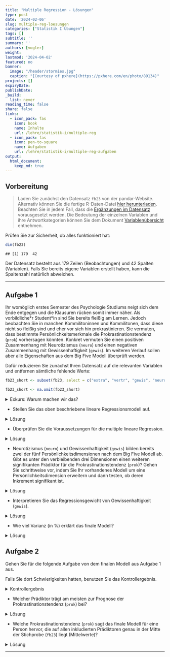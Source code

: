 ```yaml
---
title: "Multiple Regression - Lösungen" 
type: post
date: '2024-02-06' 
slug: multiple-reg-loesungen 
categories: ["Statistik I Übungen"] 
tags: [] 
subtitle: ''
summary: '' 
authors: [vogler] 
weight: 
lastmod: '2024-04-02'
featured: no
banner:
  image: "/header/stormies.jpg"
  caption: "[Courtesy of pxhere](https://pxhere.com/en/photo/89134)"
projects: []
expiryDate: 
publishDate: 
_build:
  list: never
reading_time: false
share: false
links:
  - icon_pack: fas
    icon: book
    name: Inhalte
    url: /lehre/statistik-i/multiple-reg
  - icon_pack: fas
    icon: pen-to-square
    name: Aufgaben
    url: /lehre/statistik-i/multiple-reg-aufgaben
output:
  html_document:
    keep_md: true
---
```




## Vorbereitung



> Laden Sie zunächst den Datensatz `fb23` von der pandar-Website. Alternativ können Sie die fertige R-Daten-Datei [<i class="fas fa-download"></i> hier herunterladen](/daten/fb23.rda). Beachten Sie in jedem Fall, dass die [Ergänzungen im Datensatz](/lehre/statistik-i/multiple-reg/#prep) vorausgesetzt werden. Die Bedeutung der einzelnen Variablen und ihre Antwortkategorien können Sie dem Dokument [Variablenübersicht](/lehre/statistik-i/variablen.pdf) entnehmen.

Prüfen Sie zur Sicherheit, ob alles funktioniert hat: 


```r
dim(fb23)
```

```
## [1] 179  42
```

Der Datensatz besteht aus 179 Zeilen (Beobachtungen) und 42 Spalten (Variablen). Falls Sie bereits eigene Variablen erstellt haben, kann die Spaltenzahl natürlich abweichen.


***

## Aufgabe 1

Ihr womöglich erstes Semester des Psychologie Studiums neigt sich dem Ende entgegen und die Klausuren rücken somit immer näher. Als vorbildliche\*r Student\*in sind Sie bereits fleißig am Lernen.
Jedoch beobachten Sie in manchen Kommilitoninnen und Kommilitonen, dass diese nicht so fleißig sind und eher vor sich hin prokrastinieren.
Sie vermuten, dass bestimmte Persönlichkeitsmerkmale die Prokrastinationstendenz (`prok`) vorhersagen könnten. Konkret vermuten Sie einen positiven Zusammenhang mit Neurotizismus (`neuro`) und einen negativen Zusammenhang mit Gewissenhaftigkeit (`gewis`). Im weiteren Verlauf sollen aber alle Eigenschaften aus dem Big Five Modell überprüft werden.

Dafür reduzieren Sie zunächst Ihren Datensatz auf die relevanten Variablen und entfernen sämtliche fehlende Werte:


```r
fb23_short <- subset(fb23, select = c("extra", "vertr", "gewis", "neuro", "offen", "prok"))

fb23_short <- na.omit(fb23_short)
```

<details>

<summary>Exkurs: Warum machen wir das?</summary>

Zum einen fällt es uns so leichter den Überblick über unsere Daten zu behalten.
Zum anderen ist uns bereits im Kapitel [Multiple Regression](/lehre/statistik-i/multiple-reg) eine Fehlermeldung bei der Verwendung des Befehls `anova()` in Kombination mit fehlenden Werten (`NA`) begegnet.
Da wir im Folgenden erneut mit den Big Five Variablen arbeiten, gehen wir dieser Fehlermeldung bereits im Vorhinein aus dem Weg.


```r
#Gibt es mindestens ein fehlenden Wert auf den 6 Variablen?
anyNA(fb23[, c("extra", "vertr", "gewis", "neuro", "offen", "prok")])
```

```
## [1] TRUE
```

```r
#Auf welcher Variable und wie viele NA's gibt es?
summary(fb23[, c("extra", "vertr", "gewis", "neuro", "offen", "prok")])
```

```
##      extra           vertr           gewis           neuro           offen           prok      
##  Min.   :1.000   Min.   :1.000   Min.   :1.500   Min.   :1.000   Min.   :1.50   Min.   :1.500  
##  1st Qu.:2.500   1st Qu.:3.000   1st Qu.:3.000   1st Qu.:2.500   1st Qu.:3.00   1st Qu.:2.200  
##  Median :3.000   Median :3.500   Median :3.500   Median :3.500   Median :4.00   Median :2.500  
##  Mean   :3.268   Mean   :3.463   Mean   :3.531   Mean   :3.355   Mean   :3.74   Mean   :2.545  
##  3rd Qu.:4.000   3rd Qu.:4.000   3rd Qu.:4.000   3rd Qu.:4.000   3rd Qu.:4.50   3rd Qu.:2.950  
##  Max.   :5.000   Max.   :5.000   Max.   :5.000   Max.   :5.000   Max.   :5.00   Max.   :3.800  
##                  NA's   :1
```

```r
#ein NA auf vertr
```

</details>


-   Stellen Sie das oben beschriebene lineare Regressionsmodell auf.

<details>

<summary>Lösung</summary>


```r
mod_base <- lm(prok ~ neuro + gewis, data = fb23_short)
```

</details>


-   Überprüfen Sie die Voraussetzungen für die multiple lineare Regression.

<details>

<summary>Lösung</summary>

**Voraussetzungen:**

1.    Korrekte Spezifikation des Modells

2.    Messfehlerfreiheit der unabhängigen Variablen

3.    Unabhängigkeit der Residuen

4.    Homoskedastizität der Residuen

5.    Normalverteilung der Residuen



```r
# Korrekte Spezifikation des Modells --> Linearität

#Einfache Regressionsmodelle aufstellen
mod_neuro <- lm(prok ~ neuro, data = fb23_short)

mod_gewis <- lm(prok ~ gewis, data = fb23_short)

#Überprüfung der Linearität
par(mfrow = c(1, 2))

plot(fb23_short$prok ~ fb23_short$neuro, 
     xlab = "Neurotizismus", 
     ylab = "Prokrastinationstendenz")
lines(lowess(fb23_short$neuro, fb23_short$prok), col = "red")
abline(mod_neuro, col = "blue")


plot(fb23_short$prok ~ fb23_short$gewis, 
     xlab = "Gewissenhaftigkeit",
     ylab = "Prokrastinationstendenz")
lines(lowess(fb23_short$gewis, fb23_short$prok), col = "red")
abline(mod_gewis, col = "blue")
```

![](/lehre/statistik-i/multiple-reg-loesungen_files/figure-html/unnamed-chunk-6-1.png)<!-- -->

Für beide Variablen sind klare lineare Verläufe erkennbar.


```r
#1x2 Ansicht der Plots beenden
dev.off()
```

```
## RStudioGD 
##         2
```

Bei der **Messfehlerfreiheit der unabhängigen Variablen** geht man davon aus, dass der Fragebogen den ich nutze fehlerfrei misst, insbesondere unsere unabhängigen Variablen. Wie bereits im Kapitel [Multiple Regression](/lehre/statistik-i/multiple-regression) besprochen ist das selten der Fall und wir können uns Reliabilitätsmaßen wie Cronbachs Alpha und McDonalds Omega bedienen um das Ausmaß des Fehlers zu quantifizieren.
Bei der Nennung dieser belassen wir es aber für diese Aufgabe mal und nehmen an dass diese Voraussetzung **nicht** verletzt ist.

Auch die Voraussetzung der **Unabhängigkeit der Residuen** ist inhaltlicher Natur. In diesem Fall gehen wir davon aus, dass Sie den Fragebogen am Anfang des Semesters weitgehend unabhängig voneinander bearbeitet haben. Somit ist auch diese Voraussetzung erfüllt.


```r
#Homoskedastizität der Residuen
plot(mod_base, which = 3)
```

![](/lehre/statistik-i/multiple-reg-loesungen_files/figure-html/unnamed-chunk-8-1.png)<!-- -->

```r
car::ncvTest(mod_base) #nicht signifikant --> Homoskedastizität wird angenommen
```

```
## Non-constant Variance Score Test 
## Variance formula: ~ fitted.values 
## Chisquare = 1.538691, Df = 1, p = 0.21481
```


```r
#Normalverteilung der Residuen
car::qqPlot(mod_base)
```

![](/lehre/statistik-i/multiple-reg-loesungen_files/figure-html/unnamed-chunk-9-1.png)<!-- -->

```
## 144 170 
## 140 166
```

```r
shapiro.test(mod_base$residuals) #nicht signifikant --> Normalverteilung wird angenommen
```

```
## 
## 	Shapiro-Wilk normality test
## 
## data:  mod_base$residuals
## W = 0.99419, p-value = 0.7113
```

*Anmerkung:* Sowohl bei der Überprüfung der Homoskedastizität als auch der Normalverteilung bedienen wir uns Funktionen des `car`-Pakets. Dieses müssen wir nicht explizit mit dem `library()`-Befehl laden wenn wir zunächst den Namen des Pakets nennen, dann zwei Doppelpunkte und die Funktion folgen.
Dies ist selbst dann zu empfehlen wenn man die Pakete bereits geladen hat da so auch im Nachhinein ersichtlich ist aus welchem Paket welche Funktion genutzt wurde.

</details>


-   Neurotizismus (`neuro`) und Gewissenhaftigkeit (`gewis`) bilden bereits zwei der fünf Persönlichkeitsdimensionen nach dem Big Five Modell ab. Gibt es unter den verbleibenden drei Dimensionen einen weiteren signifikanten Prädiktor für die Prokrastinationstendenz (`prok`)? Gehen Sie schrittweise vor, indem Sie Ihr vorhandenes Modell um eine Persönlichkeitsdimension erweitern und dann testen, ob deren Inkrement signifikant ist.

<details>

<summary>Lösung</summary>


```r
#Extraversion
mod_base_extra <- lm(prok ~ neuro + gewis + extra, data = fb23_short)

anova(mod_base, mod_base_extra) #signifikant
```

```
## Analysis of Variance Table
## 
## Model 1: prok ~ neuro + gewis
## Model 2: prok ~ neuro + gewis + extra
##   Res.Df    RSS Df Sum of Sq      F  Pr(>F)  
## 1    175 28.240                              
## 2    174 27.409  1   0.83086 5.2745 0.02283 *
## ---
## Signif. codes:  0 '***' 0.001 '**' 0.01 '*' 0.05 '.' 0.1 ' ' 1
```

```r
#Verträglichkeit
mod_base_vertr <- lm(prok ~ neuro + gewis + vertr, data = fb23_short)

anova(mod_base, mod_base_vertr) #nicht signifikant
```

```
## Analysis of Variance Table
## 
## Model 1: prok ~ neuro + gewis
## Model 2: prok ~ neuro + gewis + vertr
##   Res.Df    RSS Df Sum of Sq      F Pr(>F)
## 1    175 28.240                           
## 2    174 28.231  1 0.0084482 0.0521 0.8198
```

```r
#Offenheit für neue Erfahrungen
mod_base_offen <- lm(prok ~ neuro + gewis + offen, data = fb23_short)

anova(mod_base, mod_base_offen) #nicht signifikant
```

```
## Analysis of Variance Table
## 
## Model 1: prok ~ neuro + gewis
## Model 2: prok ~ neuro + gewis + offen
##   Res.Df    RSS Df Sum of Sq      F Pr(>F)
## 1    175 28.240                           
## 2    174 28.183  1   0.05707 0.3524 0.5536
```


```r
#Inkrement von Extraversion
summary(mod_base_extra)$r.squared - summary(mod_base)$r.squared 
```

```
## [1] 0.01747554
```



Extraversion lässt sich als einzige weitere Dimension der Big Five als signifikanter Prädiktor ($F = 5.27, p = 0.023$) für Prokrastinationstendenz in unser Modell aufnehmen. 
Dabei kann Extraversion zusätzlich 1.75% Varianz erklären.

Somit lautet unser finales Modell wie folgt:


```r
mod_final <- lm(prok ~ neuro + gewis + extra, data = fb23_short)

summary(mod_final)
```

```
## 
## Call:
## lm(formula = prok ~ neuro + gewis + extra, data = fb23_short)
## 
## Residuals:
##      Min       1Q   Median       3Q      Max 
## -1.12466 -0.25241 -0.02128  0.26635  1.00898 
## 
## Coefficients:
##             Estimate Std. Error t value Pr(>|t|)    
## (Intercept)  3.04935    0.22818  13.364  < 2e-16 ***
## neuro        0.17663    0.03266   5.408 2.08e-07 ***
## gewis       -0.38529    0.03892  -9.900  < 2e-16 ***
## extra        0.08124    0.03537   2.297   0.0228 *  
## ---
## Signif. codes:  0 '***' 0.001 '**' 0.01 '*' 0.05 '.' 0.1 ' ' 1
## 
## Residual standard error: 0.3969 on 174 degrees of freedom
## Multiple R-squared:  0.4235,	Adjusted R-squared:  0.4136 
## F-statistic: 42.61 on 3 and 174 DF,  p-value: < 2.2e-16
```



</details>


-   Interpretieren Sie das Regressionsgewicht von Gewissenhaftigkeit (`gewis`).

<details>

<summary>Lösung</summary>

Zwei Personen die den **gleichen** Neurotizismus- sowie Extraversions-Wert haben, sich aber um eine Einheit in der Gewissenhaftigkeit unterscheiden, unterscheiden sich um $\pm 0.39$ Einheiten in der Prokrastinationstendenz.

</details>


-   Wie viel Varianz (in %) erklärt das finale Modell?

<details>

<summary>Lösung</summary>


```r
summary(mod_final)$r.squared
```

```
## [1] 0.4235057
```

Der Determinationskoeffizient ($R^2 =$ 0.4235) besagt das 42.35% der Varianz in der Prokrastinationstendenz durch unser Modell aus drei Prädiktoren (`neuro`, `gewis`, `extra`) erklärt wird.  

</details>



## Aufgabe 2

Gehen Sie für die folgende Aufgabe von dem finalen Modell aus Aufgabe 1 aus.

Falls Sie dort Schwierigkeiten hatten, benutzen Sie das Kontrollergebnis.

<details>

<summary>Kontrollergebnis</summary>


```r
mod_final <- lm(prok ~ neuro + gewis + extra, data = fb23_short)
```

</details>


-   Welcher Prädiktor trägt am meisten zur Prognose der Prokrastinationstendenz (`prok`) bei?
  
<details>

<summary>Lösung</summary>

Hierfür betrachten wir unsere Regressionsgewichte:


```r
mod_final$coefficients
```

```
## (Intercept)       neuro       gewis       extra 
##  3.04934935  0.17662562 -0.38529030  0.08124088
```

Diese sind jedoch noch von der benutzten Skala abhängig weswegen wir noch keine Aussage darüber treffen können welches das "beste" Regressionsgewicht ist. Daher standardisieren wir unser Modell, um uns von der Skalenabhängigkeit zu befreien.
(Ausführlicher wurde dieses Vorgehen im Kapitel [Einfache Lineare Regression](/lehre/statistik-i/einfache-reg) besprochen.)


```r
library(lm.beta)
```


```r
mod_final_std <- lm.beta(mod_final)

summary(mod_final_std)
```

```
## 
## Call:
## lm(formula = prok ~ neuro + gewis + extra, data = fb23_short)
## 
## Residuals:
##      Min       1Q   Median       3Q      Max 
## -1.12466 -0.25241 -0.02128  0.26635  1.00898 
## 
## Coefficients:
##             Estimate Standardized Std. Error t value Pr(>|t|)    
## (Intercept)  3.04935           NA    0.22818  13.364  < 2e-16 ***
## neuro        0.17663      0.33288    0.03266   5.408 2.08e-07 ***
## gewis       -0.38529     -0.57143    0.03892  -9.900  < 2e-16 ***
## extra        0.08124      0.14168    0.03537   2.297   0.0228 *  
## ---
## Signif. codes:  0 '***' 0.001 '**' 0.01 '*' 0.05 '.' 0.1 ' ' 1
## 
## Residual standard error: 0.3969 on 174 degrees of freedom
## Multiple R-squared:  0.4235,	Adjusted R-squared:  0.4136 
## F-statistic: 42.61 on 3 and 174 DF,  p-value: < 2.2e-16
```

Das betragsmäßig größte standardisierte Regressionsgewicht hat Gewissenhaftigkeit mit -0.571.
Somit lässt sich die Aussage treffen das Gewissenhaftigkeit im Vergleich zu Neurotizismus und Extraversion am meisten zu der Vorhersage der Prokrastinationstendenz beiträgt.

</details>


-   Welche Prokrastinationstendenz (`prok`) sagt das finale Modell für eine Person hervor, die auf allen inkludierten Prädiktoren genau in der Mitte der Stichprobe (`fb23`) liegt (Mittelwerte)?

<details>

<summary>Lösung</summary>

Im Folgenden werden drei Lösungsansätze gezeigt, die sich in ihrer Komplexität unterscheiden. Sofern Sie auf einen der drei gekommen sind oder einen weiteren Ansatz gefunden haben der zum gleichen Ergebnis kommt, haben Sie die Aufgabe erfolgreich geeistert.


```r
#1. Ansatz
means <- data.frame(neuro = mean(fb23_short$neuro),
                    gewis = mean(fb23_short$gewis),
                    extra = mean(fb23_short$extra))

predict(mod_final, newdata = means)
```

```
##        1 
## 2.547753
```

**Erklärung:**

Hierbei handelt es sich um den standard Ansatz wenn es darum geht für eine neue Person mit folgenden Werten auf den Prädiktoren eine Vorhersage zu treffen.


```r
#2. Ansatz
mod_final_sc <- lm(prok ~ scale(neuro) + scale(gewis) + scale(extra), data = fb23_short)

mod_final_sc$coefficients[1]
```

```
## (Intercept) 
##    2.547753
```

**Erklärung:**

Schematisch können wir für unser Modell folgende Formel aufstellen:

\begin{align}
\hat{y} = b_1 * x_1 + b_2 * x_2 + b_3 * x_3 + b_0
\end{align}


Wenn wir uns an die Formel zum Standardisieren erinnern, lautet diese wie folgt:

\begin{align}
x_{std} = \frac{x - \bar{x}}{\hat{\sigma}}
\end{align}

Setzen wir die zweite Formel in die Erste ein erhalten wir:

\begin{align}
\hat{y} = b_1 * \frac{x_1 - \bar{x_1}}{\hat{\sigma_1}} + b_2 * \frac{x_2 - \bar{x_2}}{\hat{\sigma_2}} + b_3 * \frac{x_3 - \bar{x_3}}{\hat{\sigma_3}} + b_0
\end{align}

Nun interessiert uns die vorhergesagte Prokrastinationstendenz ($\hat{y}$) für eine Person die auf allen drei Variablen ($x_1, x_2, x_3$) genau den Mittelwert dieser Variable ($\bar{x_1}, \bar{x_2}, \bar{x_3}$) aufweist.
Setzen wir für $x_1, x_2, x_3$ die Mittelwerte ein sehen wir das in den Zählern nur noch Nullen übrigbleiben.


Unsere Formel reduziert sich dann auf:

\begin{align}
\hat{y} = b_0
\end{align}

$\rightarrow$ Für eine Person, die auf allen standardisierten Prädiktoren genau den Mittelwert dieser Variable als eigenen Wert hat, ist die prognostizierte Prokrastinationstendenz gleich dem Intercept.


```r
#3. Ansatz
mean(fb23_short$prok)
```

```
## [1] 2.547753
```

**Erklärung:**

Aufgrund dessen wie unser Regressionsmodell mathematisch definiert ist, entspricht die vorhergesagte Prokrastinationstendenz für eine Person, die auf allen Prädiktorvariablen deren Mittelwert als eigenen Wert hat, der mittleren Prokrastinationstendenz in der Stichprobe aus der das Modell entstanden ist.

</details>

***
